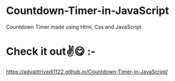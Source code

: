 # Countdown-Timer-in-JavaScript
Countdown Timer made using Html, Css and JavaScript
<br>
# Check it out✌😋 :- 
https://advaittrivedi1122.github.io/Countdown-Timer-in-JavaScript/
